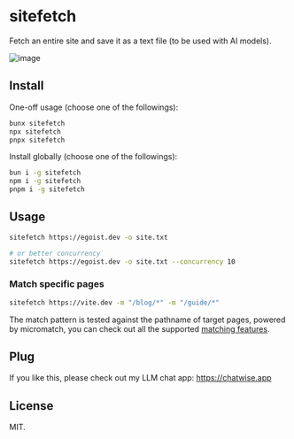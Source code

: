 # sitefetch

Fetch an entire site and save it as a text file (to be used with AI models).

![image](https://github.com/user-attachments/assets/e6877428-0e1c-444a-b7af-2fb21ded8814)

## Install

One-off usage (choose one of the followings):

```bash
bunx sitefetch
npx sitefetch
pnpx sitefetch
```

Install globally (choose one of the followings):

```bash
bun i -g sitefetch
npm i -g sitefetch
pnpm i -g sitefetch
```

## Usage

```bash
sitefetch https://egoist.dev -o site.txt

# or better concurrency
sitefetch https://egoist.dev -o site.txt --concurrency 10
```

### Match specific pages

```bash
sitefetch https://vite.dev -m "/blog/*" -m "/guide/*"
```

The match pattern is tested against the pathname of target pages, powered by micromatch, you can check out all the supported [matching features](https://github.com/micromatch/micromatch#matching-features).

## Plug

If you like this, please check out my LLM chat app: https://chatwise.app

## License

MIT.
